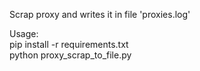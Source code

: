 Scrap proxy and writes it in file 'proxies.log'

Usage:  
    pip install -r requirements.txt  
    python proxy_scrap_to_file.py
